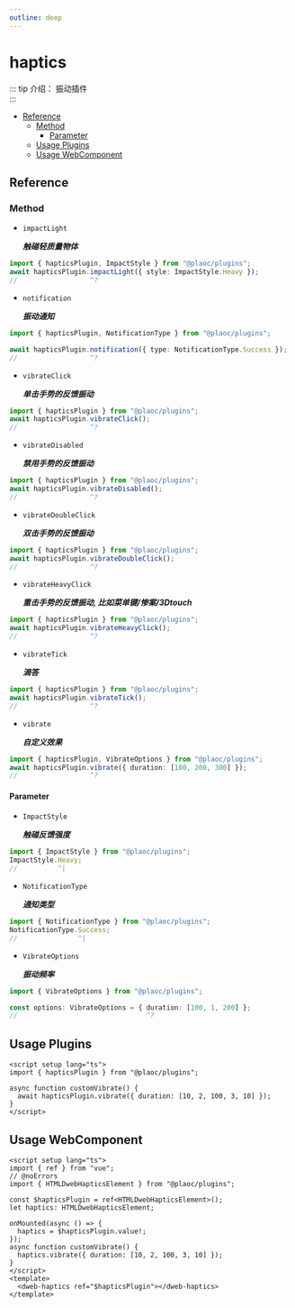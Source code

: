 ```yaml
---
outline: deep
---
```


# haptics

<Badges name="@plaoc/plugins" />

::: tip 介绍：
振动插件  
:::

- [Reference](#reference)
  - [Method](#method)
    - [Parameter](#parameter)
  - [Usage Plugins](#usage-plugins)
  - [Usage WebComponent](#usage-webcomponent)

## Reference

### Method

- `impactLight`

  **_触碰轻质量物体_**

```ts twoslash
import { hapticsPlugin, ImpactStyle } from "@plaoc/plugins";
await hapticsPlugin.impactLight({ style: ImpactStyle.Heavy });
//                  ^?
```

- `notification`

  **_振动通知_**

```ts twoslash
import { hapticsPlugin, NotificationType } from "@plaoc/plugins";

await hapticsPlugin.notification({ type: NotificationType.Success });
//                  ^?
```

- `vibrateClick`

  **_单击手势的反馈振动_**

```ts twoslash
import { hapticsPlugin } from "@plaoc/plugins";
await hapticsPlugin.vibrateClick();
//                  ^?
```

- `vibrateDisabled`

  **_禁用手势的反馈振动_**

```ts twoslash
import { hapticsPlugin } from "@plaoc/plugins";
await hapticsPlugin.vibrateDisabled();
//                  ^?
```

- `vibrateDoubleClick`

  **_双击手势的反馈振动_**

```ts twoslash
import { hapticsPlugin } from "@plaoc/plugins";
await hapticsPlugin.vibrateDoubleClick();
//                  ^?
```

- `vibrateHeavyClick`

  **_重击手势的反馈振动, 比如菜单键/惨案/3Dtouch_**

```ts twoslash
import { hapticsPlugin } from "@plaoc/plugins";
await hapticsPlugin.vibrateHeavyClick();
//                  ^?
```

- `vibrateTick`

  **_滴答_**

```ts twoslash
import { hapticsPlugin } from "@plaoc/plugins";
await hapticsPlugin.vibrateTick();
//                  ^?
```

- `vibrate`

  **_自定义效果_**

```ts twoslash
import { hapticsPlugin, VibrateOptions } from "@plaoc/plugins";
await hapticsPlugin.vibrate({ duration: [100, 200, 300] });
//                  ^?
```

#### Parameter

- `ImpactStyle`

  **_触碰反馈强度_**

```ts twoslash
import { ImpactStyle } from "@plaoc/plugins";
ImpactStyle.Heavy;
//          ^|
```

- `NotificationType`

  **_通知类型_**

```ts twoslash
import { NotificationType } from "@plaoc/plugins";
NotificationType.Success;
//               ^|
```

- `VibrateOptions`

  **_振动频率_**

```ts twoslash
import { VibrateOptions } from "@plaoc/plugins";

const options: VibrateOptions = { duration: [100, 1, 200] };
//                                ^?
```

## Usage Plugins

```vue twoslash
<script setup lang="ts">
import { hapticsPlugin } from "@plaoc/plugins";

async function customVibrate() {
  await hapticsPlugin.vibrate({ duration: [10, 2, 100, 3, 10] });
}
</script>
```

## Usage WebComponent

```vue twoslash
<script setup lang="ts">
import { ref } from "vue";
// @noErrors
import { HTMLDwebHapticsElement } from "@plaoc/plugins";

const $hapticsPlugin = ref<HTMLDwebHapticsElement>();
let haptics: HTMLDwebHapticsElement;

onMounted(async () => {
  haptics = $hapticsPlugin.value!;
});
async function customVibrate() {
  haptics.vibrate({ duration: [10, 2, 100, 3, 10] });
}
</script>
<template>
  <dweb-haptics ref="$hapticsPlugin"></dweb-haptics>
</template>
```
